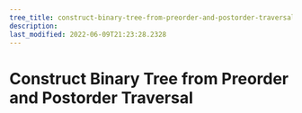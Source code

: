 ```yaml
---
tree_title: construct-binary-tree-from-preorder-and-postorder-traversal
description: 
last_modified: 2022-06-09T21:23:28.2328
---
```


# Construct Binary Tree from Preorder and Postorder Traversal
